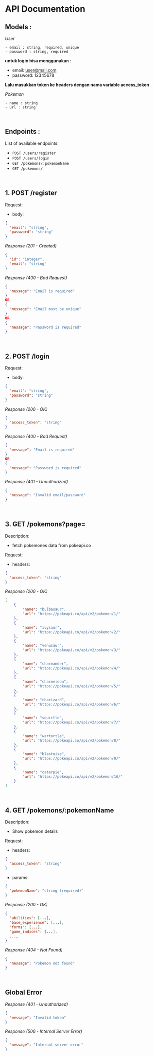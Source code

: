 # API Documentation

## Models :

_User_

```
- email : string, required, unique
- password : string, required
```
**untuk login bisa menggunakan** : 
- email: user@mail.com
- password: 12345678

**Lalu masukkan token ke headers dengan nama variable access_token**

_Pokemon_

```
- name : string
- url : string
```

&nbsp;

## Endpoints :

List of available endpoints:

- `POST /users/register`
- `POST /users/login`
- `GET /pokemons/:pokemonName`
- `GET /pokemons/`

&nbsp;

## 1. POST /register

Request:

- body:

```json
{
  "email": "string",
  "password": "string"
}
```

_Response (201 - Created)_

```json
{
  "id": "integer",
  "email": "string"
}
```

_Response (400 - Bad Request)_

```json
{
  "message": "Email is required"
}
OR
{
  "message": "Email must be unique"
}
OR
{
  "message": "Password is required"
}
```

&nbsp;

## 2. POST /login

Request:

- body:

```json
{
  "email": "string",
  "password": "string"
}
```

_Response (200 - OK)_

```json
{
  "access_token": "string"
}
```

_Response (400 - Bad Request)_

```json
{
  "message": "Email is required"
}
OR
{
  "message": "Password is required"
}
```

_Response (401 - Unauthorized)_

```json
{
  "message": "Invalid email/password"
}
```

&nbsp;

## 3. GET /pokemons?page=

Description:
- fetch pokemones data from pokeapi.co

Request:

- headers: 

```json
{
  "access_token": "string"
}
```

_Response (200 - OK)_

```json
[
    {
        "name": "bulbasaur",
        "url": "https://pokeapi.co/api/v2/pokemon/1/"
    },
    {
        "name": "ivysaur",
        "url": "https://pokeapi.co/api/v2/pokemon/2/"
    },
    {
        "name": "venusaur",
        "url": "https://pokeapi.co/api/v2/pokemon/3/"
    },
    {
        "name": "charmander",
        "url": "https://pokeapi.co/api/v2/pokemon/4/"
    },
    {
        "name": "charmeleon",
        "url": "https://pokeapi.co/api/v2/pokemon/5/"
    },
    {
        "name": "charizard",
        "url": "https://pokeapi.co/api/v2/pokemon/6/"
    },
    {
        "name": "squirtle",
        "url": "https://pokeapi.co/api/v2/pokemon/7/"
    },
    {
        "name": "wartortle",
        "url": "https://pokeapi.co/api/v2/pokemon/8/"
    },
    {
        "name": "blastoise",
        "url": "https://pokeapi.co/api/v2/pokemon/9/"
    },
    {
        "name": "caterpie",
        "url": "https://pokeapi.co/api/v2/pokemon/10/"
    }
]
```

&nbsp;

## 4. GET /pokemons/:pokemonName

Description:
- Show pokemon details

Request:

- headers:

```json
{
  "access_token": "string"
}
```

- params:

```json
{
  "pokemonName": "string (required)"
}
```

_Response (200 - OK)_

```json
{
  "abilities": [...],
  "base_experience": [...],
  "forms": [...],
  "game_indices": [...],
  ...,
}
```

_Response (404 - Not Found)_

```json
{
  "message": "Pokemon not found"
}
```

&nbsp;


## Global Error

_Response (401 - Unauthorized)_

```json
{
  "message": "Invalid token"
}
```


_Response (500 - Internal Server Error)_

```json
{
  "message": "Internal server error"
}
```